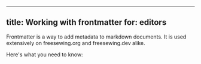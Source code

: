 ***

title: Working with frontmatter
for: editors
------------

Frontmatter is a way to add metadata to markdown documents.
It is used extensively on freesewing.org and freesewing.dev alike.

Here's what you need to know:

<ReadMore list />
